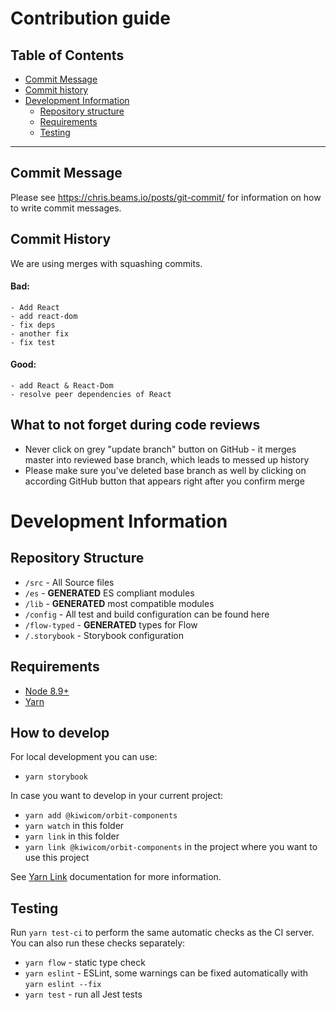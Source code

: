 # Contribution guide

## Table of Contents

- [Commit Message](#commit-message)
- [Commit history](#commit-history)
- [Development Information](#development-information)
  - [Repository structure](#repository-structure)
  - [Requirements](#requirements)
  - [Testing](#testing)

---

## Commit Message

Please see https://chris.beams.io/posts/git-commit/ for information on how to write commit messages.

## Commit History

We are using merges with squashing commits.

#### Bad:

```
- Add React
- add react-dom
- fix deps
- another fix
- fix test
```

#### Good:

```
- add React & React-Dom
- resolve peer dependencies of React
```

## What to not forget during code reviews

- Never click on grey "update branch" button on GitHub - it merges master into reviewed base branch, which leads to messed up history
- Please make sure you've deleted base branch as well by clicking on according GitHub button that appears right after you confirm merge

# Development Information

## Repository Structure

- `/src` - All Source files
- `/es` - **GENERATED** ES compliant modules
- `/lib` - **GENERATED** most compatible modules
- `/config` - All test and build configuration can be found here
- `/flow-typed` - **GENERATED** types for Flow
- `/.storybook` - Storybook configuration

## Requirements

- [Node 8.9+](https://nodejs.org/en/)
- [Yarn](https://yarnpkg.com/en/)

## How to develop

For local development you can use:

- `yarn storybook`

In case you want to develop in your current project:

- `yarn add @kiwicom/orbit-components`
- `yarn watch` in this folder
- `yarn link` in this folder
- `yarn link @kiwicom/orbit-components` in the project where you want to use this project

See [Yarn Link](https://yarnpkg.com/lang/en/docs/cli/link/) documentation for more information.

## Testing

Run `yarn test-ci` to perform the same automatic checks as the CI server. You can also run these checks separately:

- `yarn flow` - static type check
- `yarn eslint` - ESLint, some warnings can be fixed automatically with `yarn eslint --fix`
- `yarn test` - run all Jest tests
